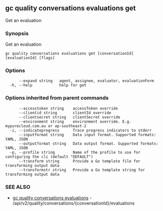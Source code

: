 ## gc quality conversations evaluations get

Get an evaluation

### Synopsis

Get an evaluation

```
gc quality conversations evaluations get [conversationId] [evaluationId] [flags]
```

### Options

```
      --expand string   agent, assignee, evaluator, evaluationForm
  -h, --help            help for get
```

### Options inherited from parent commands

```
      --accesstoken string    accessToken override
      --clientid string       clientId override
      --clientsecret string   clientSecret override
      --environment string    environment override. E.g. mypurecloud.com.au or ap-southeast-2
  -i, --indicateprogress      Trace progress indicators to stderr
      --inputformat string    Data input format. Supported formats: YAML, JSON
      --outputformat string   Data output format. Supported formats: YAML, JSON
  -p, --profile string        Name of the profile to use for configuring the cli (default "DEFAULT")
      --transform string      Provide a Go template file for transforming output data
      --transformstr string   Provide a Go template string for transforming output data
```

### SEE ALSO

* [gc quality conversations evaluations](gc_quality_conversations_evaluations.html)	 - /api/v2/quality/conversations/{conversationId}/evaluations


